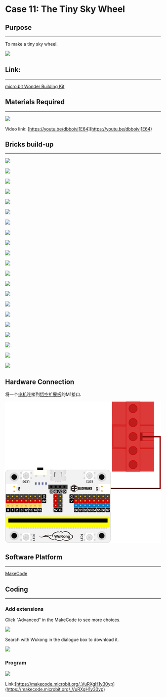 # Case 11: The Tiny Sky Wheel

## Purpose
---
To make a tiny sky wheel.
 
![](./images/case-11-01.png)

## Link: 
---
[micro:bit Wonder Building Kit](https://www.elecfreaks.com/micro-bit-wonder-building-kit-without-micro-bit-board.html)

## Materials Required
---
![](./images/case-11-02.png)

Video link:
[https://youtu.be/dbboivj1E64](https://youtu.be/dbboivj1E64)

## Bricks build-up
---


![](./images/step-case-11-01.png)

![](./images/step-case-11-02.png)

![](./images/step-case-11-03.png)

![](./images/step-case-11-04.png)

![](./images/step-case-11-05.png)

![](./images/step-case-11-06.png)

![](./images/step-case-11-07.png)

![](./images/step-case-11-08.png)

![](./images/step-case-11-09.png)

![](./images/step-case-11-10.png)

![](./images/step-case-11-11.png)

![](./images/step-case-11-12.png)

![](./images/step-case-11-13.png)

![](./images/step-case-11-14.png)

![](./images/step-case-11-15.png)

![](./images/step-case-11-16.png)

![](./images/step-case-11-17.png)

![](./images/step-case-11-18.png)

![](./images/step-case-11-19.png)

![](./images/step-case-11-20.png)

![](./images/step-case-11-21.png)

## Hardware Connection

将一个[电机](https://www.elecfreaks.com/geekservo-motor-2kg-compatible-with-lego.html)连接到[悟空扩展板](https://www.elecfreaks.com/wukong-board-with-lego-holder-for-micro-bit.html)的M1接口.

![](./images/Wonder-Building-Kit-case-11-06.png)

## Software Platform
---
[MakeCode](https://makecode.microbit.org/)

## Coding
---
### Add extensions
Click "Advanced" in the MakeCode to see more choices.
 
![](./images/case-01-03.png)

Search with Wukong in the dialogue box to download it. 

![](./images/case-01-04.png)





### Program
 
![](./images/case-11-03.png)

Link:[https://makecode.microbit.org/_VuRXgH1y30yp](https://makecode.microbit.org/_VuRXgH1y30yp)

